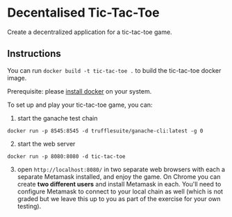 # Decentalised Tic-Tac-Toe

Create a decentralized application for a tic-tac-toe game.

## Instructions
You can run `docker build -t tic-tac-toe .` to build the tic-tac-toe docker image.

Prerequisite: please [install docker](https://docs.docker.com/desktop/) on your system.

To set up and play your tic-tac-toe game, you can:

1. start the ganache test chain

`docker run -p 8545:8545 -d trufflesuite/ganache-cli:latest -g 0`

2. start the web server

`docker run -p 8080:8080 -d tic-tac-toe`

3. open `http://localhost:8080/` in two separate web browsers with each a separate Metamask installed, and enjoy the game. On Chrome you can create **two different users** and install Metamask in each. You'll need to configure Metamask to connect to your local chain as well (which is not graded but we leave this up to you as part of the exercise for your own testing).

